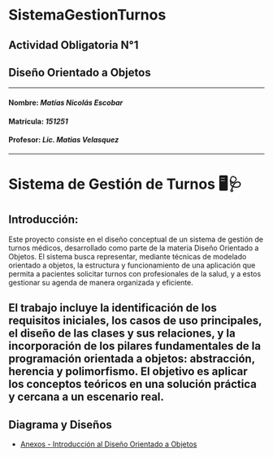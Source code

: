 # SistemaGestionTurnos

## Actividad Obligatoria N°1
## Diseño Orientado a Objetos
---
#### Nombre: *Matías Nicolás Escobar*
#### Matrícula: *151251*
#### Profesor: *Lic. Matias Velasquez*
---
# Sistema de Gestión de Turnos 🖥️🩺
## Introducción:
Este proyecto consiste en el diseño conceptual de un sistema de gestión de turnos médicos, desarrollado como parte de la materia Diseño Orientado a Objetos. El sistema busca representar, mediante técnicas de modelado orientado a objetos, la estructura y funcionamiento de una aplicación que permita a pacientes solicitar turnos con profesionales de la salud, y a estos gestionar su agenda de manera organizada y eficiente.

El trabajo incluye la identificación de los requisitos iniciales, los casos de uso principales, el diseño de las clases y sus relaciones, y la incorporación de los pilares fundamentales de la programación orientada a objetos: abstracción, herencia y polimorfismo. El objetivo es aplicar los conceptos teóricos en una solución práctica y cercana a un escenario real.  
---
## Diagrama y Diseños  
 
- [Anexos - Introducción al Diseño Orientado a Objetos](anexos.md)  
